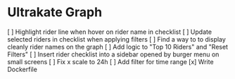 # Ultrakate Graph

[ ] Highlight rider line when hover on rider name in checklist
[ ] Update selected riders in checklist when applying filters
[ ] Find a way to to display cleanly rider names on the graph
[ ] Add logic to "Top 10 Riders" and "Reset Filters"
[ ] Insert rider checklist into a sidebar opened by burger menu on small screens
[ ] Fix x scale to 24h
[ ] Add filter for time range
[x] Write Dockerfile
